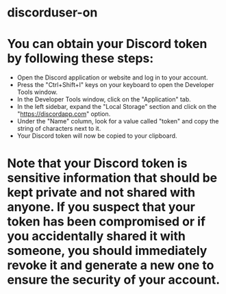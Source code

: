 # discorduser-on

# You can obtain your Discord token by following these steps:

- Open the Discord application or website and log in to your account.
- Press the "Ctrl+Shift+I" keys on your keyboard to open the Developer Tools window.
- In the Developer Tools window, click on the "Application" tab.
- In the left sidebar, expand the "Local Storage" section and click on the "https://discordapp.com" option.
- Under the "Name" column, look for a value called "token" and copy the string of characters next to it.
- Your Discord token will now be copied to your clipboard.

# Note that your Discord token is sensitive information that should be kept private and not shared with anyone. If you suspect that your token has been compromised or if you accidentally shared it with someone, you should immediately revoke it and generate a new one to ensure the security of your account.
